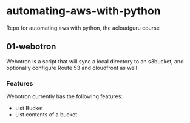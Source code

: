 # automating-aws-with-python
Repo for automating aws with python, the acloudguru course

## 01-webotron

Webotron is a script that will sync a local directory to an s3bucket, and optionally configure Route 53 and cloudfront as well

### Features

Webotron currently has the following features:

- List Bucket
- List contents of a bucket
